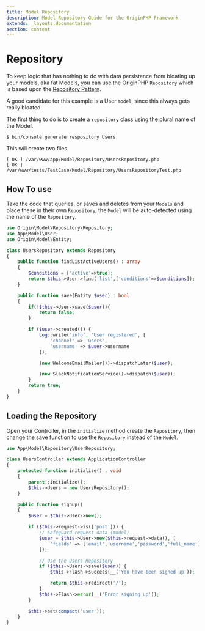 ```yaml
---
title: Model Repository
description: Model Repository Guide for the OriginPHP Framework
extends: _layouts.documentation
section: content
---
```

# Repository

To keep logic that has nothing to do with data persistence from bloating up your models, aka fat Models, you can use the OriginPHP `Repository` which is based upon the [Repository Pattern](https://martinfowler.com/eaaCatalog/repository.html).

A good candidate for this example is a User `model`, since this always gets really bloated.

The first thing to do is to create a `repository` class using the plural name of the Model.

```linux
$ bin/console generate respository Users
```

This will create two files

```linux
[ OK ] /var/www/app/Model/Repository/UsersRepository.php
[ OK ] /var/www/tests/TestCase/Model/Repository/UsersRepositoryTest.php
```

## How To use

Take the code that queries, or saves and deletes from your `Models` and place these in their own `Repository`, the `Model` will be auto-detected using the name of the `Repository`.

```php
use Origin\Model\Repository\Repository;
use App\Model\User;
use Origin\Model\Entity;

class UsersRepository extends Repository
{
    public function findListActiveUsers() : array
    {
        $conditions = ['active'=>true];
        return $this->User->find('list',['conditions'=>$conditions]);
    }

    public function save(Entity $user) : bool
    {
        if(!$this->User->save($user)){
            return false;
        }

        if ($user->created()) {
            Log::write('info', 'User registered', [
                'channel' => 'users',
                'username' => $user->username
            ]);

            (new WelcomeEmailMailer())->dispatchLater($user);

            (new SlackNotificationService()->dispatch($user));
        }
        return true;
    }
}
```

## Loading the Repository

Open your Controller, in the `initialize` method create the `Repository`, then change the save function to use the `Repository` instead of the `Model`.

```php
use App\Model\Repository\UserRepository;

class UsersController extends ApplicationController
{
    protected function initialize() : void
    {
        parent::initialize();
        $this->Users = new UsersRepository();
    }

    public function signup()
    {
        $user = $this->User->new();

        if ($this->request->is(['post'])) {
            // Safeguard request data (model)
            $user = $this->User->new($this->request->data(), [
                'fields' => ['email','username','password','full_name'],
            ]);

            // Use the Users Repository
            if ($this->Users->save($user)) {
                $this->Flash->success(__('You have been signed up'));

                return $this->redirect('/');
            }
            $this->Flash->error(__('Error signing up'));
        }

        $this->set(compact('user'));
    }
}
```